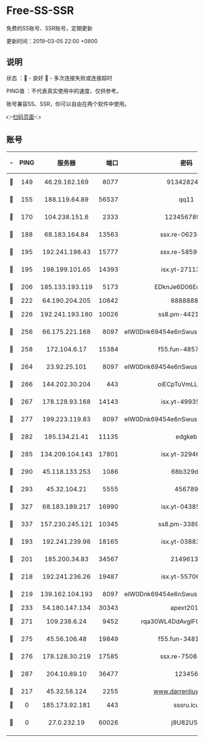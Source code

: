 # Free-SS-SSR

免费的SS账号、SSR账号，定期更新

更新时间：2019-03-05 22:00 +0800

## 说明

状态     ：🙂 - 良好 🙁 - 多次连接失败或连接超时

PING值   ：不代表真实使用中的速度，仅供参考。

账号兼容SS、SSR，你可以自由在两个软件中使用。

👉[扫码页面](https://liesauer.github.io/free-ss-ssr.github.io/)👈

## 账号

|-|PING|服务器|端口|密码|加密方式|区域|
|:----:|:----:|:-----:|-----:|:----:|:----:|:----:|
|🙂|149|46.29.162.169|8077|9134282479|aes-256-cfb|RU|
|🙂|155|188.119.64.89|56537|qq11|aes-256-cfb|RU|
|🙂|170|104.238.151.6|2333|12345678900|aes-256-cfb|JP|
|🙂|188|68.183.164.84|13563|ssx.re-06234172|aes-256-cfb|US|
|🙂|195|192.241.198.43|15777|ssx.re-58597661|aes-256-cfb|US|
|🙂|195|198.199.101.65|14393|isx.yt-27113496|aes-256-cfb|US|
|🙂|206|185.133.193.119|5173|EDknJe6D06EoWDaw|aes-256-cfb|US|
|🙂|222|64.190.204.205|10842|88888888|rc4-md5|US|
|🙂|226|192.241.193.180|10026|ss8.pm-44218245|aes-256-cfb|US|
|🙂|256|66.175.221.168|8097|eIW0Dnk69454e6nSwuspv9DmS201tQ0D|aes-256-cfb|US|
|🙂|258|172.104.6.17|15384|f55.fun-48571850|aes-256-cfb|US|
|🙂|264|23.92.25.101|8097|eIW0Dnk69454e6nSwuspv9DmS201tQ0D|aes-256-cfb|US|
|🙂|266|144.202.30.204|443|oiECpTuVmLLxk4Ts|aes-256-cfb|US|
|🙂|267|178.128.93.168|14143|isx.yt-49935432|aes-256-cfb|SG|
|🙂|277|199.223.119.83|8097|eIW0Dnk69454e6nSwuspv9DmS201tQ0D|aes-256-cfb|US|
|🙂|282|185.134.21.41|11135|edgkeb|aes-256-cfb|GB|
|🙂|285|134.209.104.143|17801|isx.yt-32946841|aes-256-cfb|SG|
|🙂|290|45.118.133.253|1086|68b329da|aes-256-cfb|SG|
|🙂|293|45.32.104.21|5555|456789|aes-256-cfb|SG|
|🙂|327|68.183.189.217|16990|isx.yt-04385835|aes-256-cfb|SG|
|🙂|337|157.230.245.121|10345|ss8.pm-33892732|aes-256-cfb|SG|
|🙂|193|192.241.239.98|18165|isx.yt-03883101|aes-256-cfb|US|
|🙂|201|185.200.34.83|34567|21496138|aes-256-cfb|US|
|🙂|218|192.241.236.26|19487|isx.yt-55706100|aes-256-cfb|US|
|🙂|219|139.162.104.193|8097|eIW0Dnk69454e6nSwuspv9DmS201tQ0D|aes-256-cfb|JP|
|🙂|233|54.180.147.134|30343|apext2019|chacha20|KR|
|🙂|271|109.238.6.24|9452|rqa30WL4DdAvgIFG6Fs3znzTa|aes-256-cfb|FR|
|🙂|275|45.56.106.48|19849|f55.fun-34811543|aes-256-cfb|US|
|🙂|276|178.128.30.219|17585|ssx.re-75084911|aes-256-cfb|SG|
|🙂|287|204.10.89.10|36477|123456|aes-256-cfb|US|
|🙁|217|45.32.58.124|2255|www.darrenliuwei.com|aes-256-cfb|JP|
|🙁|0|185.173.92.181|443|sssru.icu|rc4-md5|RU|
|🙁|0|27.0.232.19|60026|j9U82U53|xchacha20-ietf-poly1305|HK|
